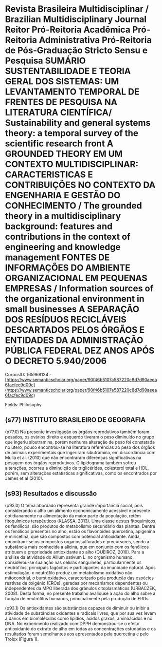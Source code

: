 # Revista Brasileira Multidisciplinar / Brazilian Multidisciplinary Journal Reitor Pró-Reitoria Acadêmica Pró-Reitoria Administrativa Pró-Reitoria de Pós-Graduação Stricto Sensu e Pesquisa SUMÁRIO SUSTENTABILIDADE E TEORIA GERAL DOS SISTEMAS: UM LEVANTAMENTO TEMPORAL DE FRENTES DE PESQUISA NA LITERATURA CIENTÍFICA/ Sustainability and general systems theory: a temporal survey of the scientific research front A GROUNDED THEORY EM UM CONTEXTO MULTIDISCIPLINAR: CARACTERISTICAS E CONTRIBUIÇÕES NO CONTEXTO DA ENGENHARIA E GESTÃO DO CONHECIMENTO / The grounded theory in a multidisciplinary background: features and contributions in the context of engineering and knowledge management FONTES DE INFORMAÇÕES DO AMBIENTE ORGANIZACIONAL EM PEQUENAS EMPRESAS / Information sources of the organizational environment in small businesses A SEPARAÇÃO DOS RESÍDUOS RECICLÁVEIS DESCARTADOS PELOS ÓRGÃOS E ENTIDADES DA ADMINISTRAÇÃO PÚBLICA FEDERAL DEZ ANOS APÓS O DECRETO 5.940/2006

CorpusID: 165968134 - [https://www.semanticscholar.org/paper/90f46b5107a587220c8d7d90aeea6facfec9d09c](https://www.semanticscholar.org/paper/90f46b5107a587220c8d7d90aeea6facfec9d09c)

Fields: Philosophy

## (s77) INSTITUTO BRASILEIRO DE GEOGRAFIA
(p77.0) Na presente investigação os órgãos reprodutivos também foram pesados, os ovários direito e esquerdo tiveram o peso diminuído no grupo que ingeriu sibutramina, porém nenhuma alteração de peso foi constatada no útero, pouco encontrou-se na literatura referências ao peso dos órgãos de animais experimentais que ingeriram sibutramina, em discordância com Mulla et al. (2010) que não encontraram diferenças significativas na pesagem dos órgãos reprodutivos. O lipidograma também sofreu alterações, ocorreu a diminuição de triglicérides, colesterol total e HDL, porém, sem alterações estatísticas significativas, como os encontrados por James et al (2010).
## (s93) Resultados e discussão
(p93.0) O tema abordado representa grande importância social, pois considerando o alho um alimento economicamente acessível e presente cotidianamente na alimentação da maior parte da população, retêm fitoquímicos terapêuticos (KLASSA, 2013). Uma classe destes fitoquímicos, os fenólicos, são produtos do metabolismo secundário das plantas. Dentre os fenólicos presentes no alho, estão os flavonóides quercetina, apigenina e miricetina, que são compostos com potencial antioxidante. Ainda, encontram-se os compostos organossulfurados e precursores, sendo a substância mais conhecida a alicina, que em conjunto com os fenólicos atribuem a propriedade antioxidante ao alho (QUEIROZ, 2010). Para a análise da atividade do Allium sativum L. no organismo humano, considerou-se sua ação nas células sanguíneas, particularmente os neutrófilos, principais fagócitos e participantes da imunidade natural. Após estimulação, o neutrófilo produz um metabolismo oxidativo não mitocondrial, o burst oxidativo, caracterizado pela produção das espécies reativas de oxigênio (EROs), geradas por mecanismos dependentes ou independentes da MPO liberada dos grânulos citoplasmáticos (URBACZEK, 2008). Desta forma, no presente trabalho avaliouse a ação do alho sobre a função de neutrófilos humanos, principalmente pela produção de EROs.

(p93.1) Os antioxidantes são substâncias capazes de diminuir ou inibir a atividade de substâncias oxidantes e radicais livres, que por sua vez levam a danos em biomoléculas como lipídios, ácidos graxos, aminoácidos e no DNA. No experimento realizado com DPPH demonstrou-se o efeito antioxidante do extrato de alho em todas as concentrações estudadas e os resultados foram semelhantes aos apresentados pela quercetina e pelo Trolox (Figura 1).
